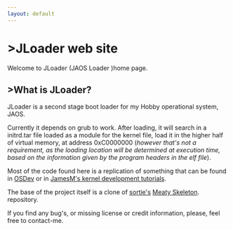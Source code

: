 ```yaml
---
layout: default
---
```


# >JLoader web site

Welcome to JLoader (JAOS Loader )home page.

## >What is JLoader?

JLoader is a second stage boot loader for my 
Hobby operational system, JAOS.

Currently it depends on grub to work. After
loading, it will search in a initrd.tar file
loaded as a module for the kernel file, load 
it in the higher half of virtual memory, at 
address 0xC0000000 (_however that's not a 
requirement, as the loading location will be
determined at execution time, based on the 
information given by the program headers in 
the elf file_).

Most of the code found here is a replication
of something that can be found in [OSDev](http://wiki.osdev.org/Main_Page)
or in [JamesM's kernel development tutorials](http://www.jamesmolloy.co.uk/tutorial_html/).

The base of the project itself is a clone of
[sortie's](https://github.com/sortie) [Meaty Skeleton](https://gitlab.com/sortie/meaty-skeleton.git).
repository. 

If you find any bug's, or missing license or 
credit information, please, feel free to contact-me.

